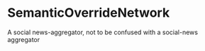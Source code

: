 # SemanticOverrideNetwork
 A social news-aggregator, not to be confused with a social-news aggregator

